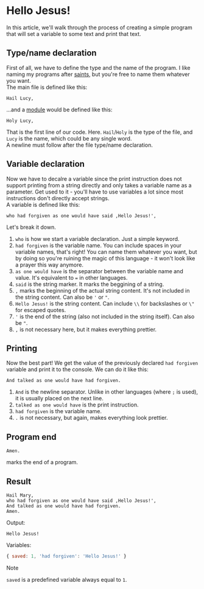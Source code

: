 # Hello Jesus!

In this article, we'll walk through the process of creating a simple program that will set a variable to some text and print that text.

## Type/name declaration
First of all, we have to define the type and the name of the program. I like naming my programs after [saints](https://www.britannica.com/topic/list-of-saints-2061264), but you're free to name them whatever you want.\
The main file is defined like this:
```
Hail Lucy,
```
...and a [module](modules.md) would be defined like this:
```
Holy Lucy,
```
That is the first line of our code. Here. `Hail`/`Holy` is the type of the file, and `Lucy` is the name, which could be any single word.\
A newline must follow after the file type/name declaration.

## Variable declaration
Now we have to decalre a variable since the print instruction does not support printing from a string directly and only takes a variable name as a parameter. Get used to it - you'll have to use variables a lot since most instructions don't directly accept strings.\
A variable is defined like this:
```
who had forgiven as one would have said ,Hello Jesus!',
```
Let's break it down.
1. `who` is how we start a variable declaration. Just a simple keyword.
2. `had forgiven` is the variable name. You can include spaces in your variable names, that's right! You can name them whatever you want, but by doing so you're ruining the magic of this language - it won't look like a prayer this way anymore.
3. `as one would have` is the separator between the variable name and value. It's equivalent to `=` in other languages.
4. `said` is the string marker. It marks the beggining of a string.
5. `,` marks the beginning of the actual string content. It's not included in the string content. Can also be `'` or `"`.
6. `Hello Jesus!` is the string content. Can include `\\` for backslashes or `\"` for escaped quotes.
7. `'` is the end of the string (also not included in the string itself). Can also be `"`.
8. `,` is not necessary here, but it makes everything prettier.

## Printing
Now the best part! We get the value of the previously declared `had forgiven` variable and print it to the console. We can do it like this:
```
And talked as one would have had forgiven.
```
1. `And` is the newline separator. Unlike in other languages (where `;` is used), it is usually placed on the next line.
2. `talked as one would have` is the print instruction.
3. `had forgiven` is the variable name.
4. `.` is not necessary, but again, makes everything look prettier.

## Program end
```
Amen.
```
marks the end of a program.

## Result
```
Hail Mary,
who had forgiven as one would have said ,Hello Jesus!',
And talked as one would have had forgiven.
Amen.
```
Output:
```
Hello Jesus!
```
Variables:
```js
{ saved: 1, 'had forgiven': 'Hello Jesus!' }
```

> [!NOTE]
> `saved` is a predefined variable always equal to `1`.